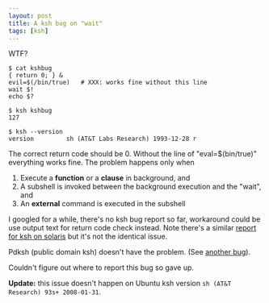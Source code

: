 ```yaml
---
layout: post
title: A ksh bug on "wait"
tags: [ksh]
---
```


WTF?

    $ cat kshbug
    { return 0; } &
    evil=$(/bin/true)   # XXX: works fine without this line
    wait $!
    echo $?

    $ ksh kshbug
    127

    $ ksh --version
    version         sh (AT&T Labs Research) 1993-12-28 r

The correct return code should be 0.  Without the line of "eval=$(bin/true)"
everything works fine.  The problem happens only when

1. Execute a **function** or a **clause** in background, and
2. A subshell is invoked between the background execution and the "wait", and
3. An **external** command is executed in the subshell

I googled for a while, there's no ksh bug report so far, workaround could be
use output text for return code check instead.  Note there's a similar
[report for ksh on solaris](http://bugs.opensolaris.org/view_bug.do;jsessionid=8fdaa6bf6882fac8e944c8288f?bug_id=4452579)
but it's not the identical issue.

Pdksh (public domain ksh) doesn't have the problem. (See [another
bug](/2009/03/ksh93-bug.html)).

Couldn't figure out where to report this bug so gave up.

**Update:** this issue doesn't happen on Ubuntu ksh version `sh (AT&T
Research) 93s+ 2008-01-31`.
